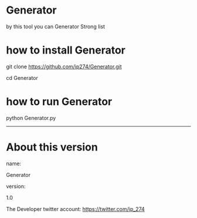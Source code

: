 # Generator
by this tool you can Generator Strong list

# how to install Generator

git clone https://github.com/ip274/Generator.git 

cd Generator


# how to run Generator

python Generator.py

-----

# About this version
name:

Generator

version:

1.0

The Developer twitter account:
https://twitter.com/ip_274

